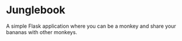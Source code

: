 # Junglebook
A simple Flask application where you can be a monkey and share your bananas with other monkeys.
